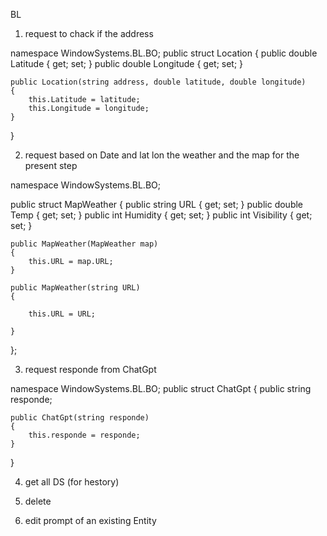 BL

1. request to chack if the address 

namespace WindowSystems.BL.BO;
public struct Location
{
    public double Latitude { get; set; }
    public double Longitude { get; set; }

    public Location(string address, double latitude, double longitude)
    {
        this.Latitude = latitude;
        this.Longitude = longitude;
    }
}

2. request based on Date and lat lon the weather and the map for the present step 

namespace WindowSystems.BL.BO;

public struct MapWeather
{
    public string URL { get; set; }
    public double Temp { get; set; }
    public int Humidity { get; set; }
    public int Visibility { get; set; }


    public MapWeather(MapWeather map)
    {
        this.URL = map.URL;
    }

    public MapWeather(string URL)
    {
       
        this.URL = URL;
        
    }

};

3. request responde from ChatGpt

namespace WindowSystems.BL.BO;
public struct ChatGpt
{
    public string responde;

    public ChatGpt(string responde)
    {
        this.responde = responde;
    }
}





4. get all DS (for hestory)

5. delete 

6. edit prompt of an existing Entity


